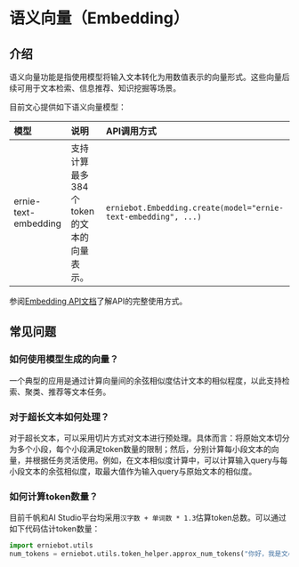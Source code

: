 # 语义向量（Embedding）

## 介绍

语义向量功能是指使用模型将输入文本转化为用数值表示的向量形式。这些向量后续可用于文本检索、信息推荐、知识挖掘等场景。

目前文心提供如下语义向量模型：

| 模型 | 说明 | API调用方式 |
| :--- | :---- | :----- |
| ernie-text-embedding | 支持计算最多384个token的文本的向量表示。 | `erniebot.Embedding.create(model="ernie-text-embedding", ...)` |

参阅[Embedding API文档](../api_reference/embedding.md)了解API的完整使用方式。

## 常见问题

### 如何使用模型生成的向量？

一个典型的应用是通过计算向量间的余弦相似度估计文本的相似程度，以此支持检索、聚类、推荐等文本任务。

### 对于超长文本如何处理？

对于超长文本，可以采用切片方式对文本进行预处理。具体而言：将原始文本切分为多个小段，每个小段满足token数量的限制；然后，分别计算每小段文本的向量，并根据任务灵活使用。例如，在文本相似度计算中，可以计算输入query与每小段文本的余弦相似度，取最大值作为输入query与原始文本的相似度。

### 如何计算token数量？

目前千帆和AI Studio平台均采用`汉字数 + 单词数 * 1.3`估算token总数。可以通过如下代码估计token数量：

```{.py .copy}
import erniebot.utils
num_tokens = erniebot.utils.token_helper.approx_num_tokens("你好，我是文心一言。")
```
